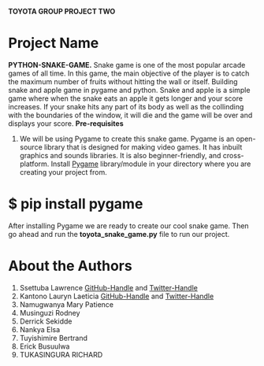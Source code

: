 **TOYOTA GROUP PROJECT TWO**
# Project Name 
**PYTHON-SNAKE-GAME.** 
Snake game is one of the most popular arcade games of all time. In this game, the main objective of the player is to catch the maximum number of fruits without hitting the wall or itself. Building snake and apple game in pygame and python.
Snake and apple is a simple game where when the snake eats an apple it gets longer and your score increases. If your snake hits any part of its body as well as the collinding with the boundaries of the window, it will die and the game will be over and displays your score.
**Pre-requisites**
1. We will be using Pygame to create this snake game. Pygame is an open-source library that is designed for making video games. It has inbuilt graphics and sounds libraries. It is also beginner-friendly, and cross-platform. 
Install [Pygame](https://www.pygame.org) library/module in your directory where you are creating your project from.
# $ pip install pygame
After installing Pygame we are ready to create our cool snake game.
Then go ahead and run the **toyota_snake_game.py** file to run our project.


# About the Authors
1. Ssettuba Lawrence [GitHub-Handle](https://www.github.com/nanostarlee) and [Twitter-Handle](www.twittercom/nanostarlee?t=CLj-Fh0LEpGlajTLLYqH7g&s=09)
2. Kantono Lauryn Laeticia  [GitHub-Handle](https://www.github.com/Laurynnnn) and [Twitter-Handle](https://twitter.com/laurynlela26)
3. Namugwanya Mary Patience
4. Musinguzi Rodney
5. Derrick Sekidde
6. Nankya Elsa
7. Tuyishimire Bertrand
8. Erick Busuulwa
9. TUKASINGURA RICHARD

